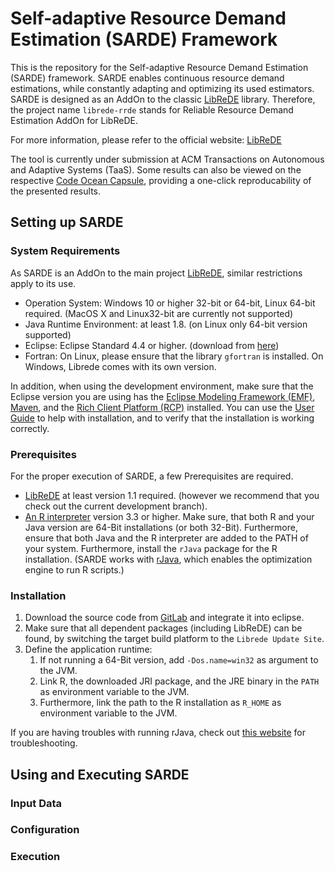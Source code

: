 # Self-adaptive Resource Demand Estimation (SARDE) Framework

This is the repository for the Self-adaptive Resource Demand Estimation (SARDE) framework. SARDE enables continuous resource demand estimations, while constantly adapting and optimizing its used estimators.
SARDE is designed as an AddOn to the classic [LibReDE](http://descartes.tools/librede) library. 
Therefore, the project name `librede-rrde` stands for Reliable Resource Demand Estimation AddOn for LibReDE.

For more information, please refer to the official website: [LibReDE](http://descartes.tools/librede)

The tool is currently under submission at ACM Transactions on Autonomous and Adaptive Systems (TaaS). 
Some results can also be viewed on the respective [Code Ocean Capsule](https://doi.org/10.24433/CO.8429465.v1), providing a one-click reproducability of the presented results.

## Setting up SARDE

### System Requirements 

As SARDE is an AddOn to the main project [LibReDE](http://descartes.tools/librede), similar restrictions apply to its use.

- Operation System: Windows 10 or higher 32-bit or 64-bit, Linux 64-bit required. (MacOS X and Linux32-bit are currently not supported)
- Java Runtime Environment: at least 1.8. (on Linux only 64-bit version supported)
- Eclipse: Eclipse Standard 4.4 or higher. (download from [here](http://www.eclipse.org/downloads/))
- Fortran: On Linux, please ensure that the library `gfortran` is installed. On Windows, Librede comes with its own version.

In addition, when using the development environment, make sure that the Eclipse version you are using has the [Eclipse Modeling Framework (EMF)](https://www.eclipse.org/modeling/emf/), [Maven](https://maven.apache.org/), and the [Rich Client Platform (RCP)](https://wiki.eclipse.org/Rich_Client_Platform) installed. 
You can use the [User Guide](https://se.informatik.uni-wuerzburg.de/fileadmin/10030200/user_upload/librede/LibReDE_UserGuide_01.pdf) to help with installation, and to verify that the installation is working correctly. 

### Prerequisites

For the proper execution of SARDE, a few Prerequisites are required.

- [LibReDE](http://descartes.tools/librede) at least version 1.1 required. (however we recommend that you check out the current development branch).
- [An R interpreter](https://www.r-project.org/) version 3.3 or higher. Make sure, that both R and your Java version are 64-Bit installations (or both 32-Bit). Furthermore, ensure that both Java and the R interpreter are added to the PATH of your system. Furthermore, install the `rJava` package for the R installation. (SARDE works with [rJava](https://www.rforge.net/rJava/), which enables the optimization engine to run R scripts.)

### Installation

1. Download the source code from [GitLab](https://gitlab2.informatik.uni-wuerzburg.de/descartes/librede-rrde) and integrate it into eclipse.
2. Make sure that all dependent packages (including LibReDE) can be found, by switching the target build platform to the `Librede Update Site`.
3. Define the application runtime: 
    1. If not running a 64-Bit version, add `-Dos.name=win32` as argument to the JVM.
    2. Link R, the downloaded JRI package, and the JRE binary in the `PATH` as environment variable to the JVM. 
    3. Furthermore, link the path to the R installation as `R_HOME` as environment variable to the JVM. 

If you are having troubles with running rJava, check out [this website](http://www.studytrails.com/rjava-eclipse-plugin/rjava-eclipse-plugin/) for troubleshooting.

## Using and Executing SARDE

### Input Data

### Configuration

### Execution
